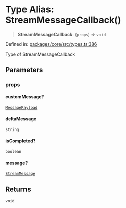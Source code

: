 # Type Alias: StreamMessageCallback()

> **StreamMessageCallback**: (`props`) => `void`

Defined in: [packages/core/src/types.ts:386](https://github.com/GeoDaCenter/openassistant/blob/7dec66552ed2da789768e26aca21ecb2918b5d3b/packages/core/src/types.ts#L386)

Type of StreamMessageCallback

## Parameters

### props

#### customMessage?

[`MessagePayload`](MessagePayload.md)

#### deltaMessage

`string`

#### isCompleted?

`boolean`

#### message?

[`StreamMessage`](StreamMessage.md)

## Returns

`void`
